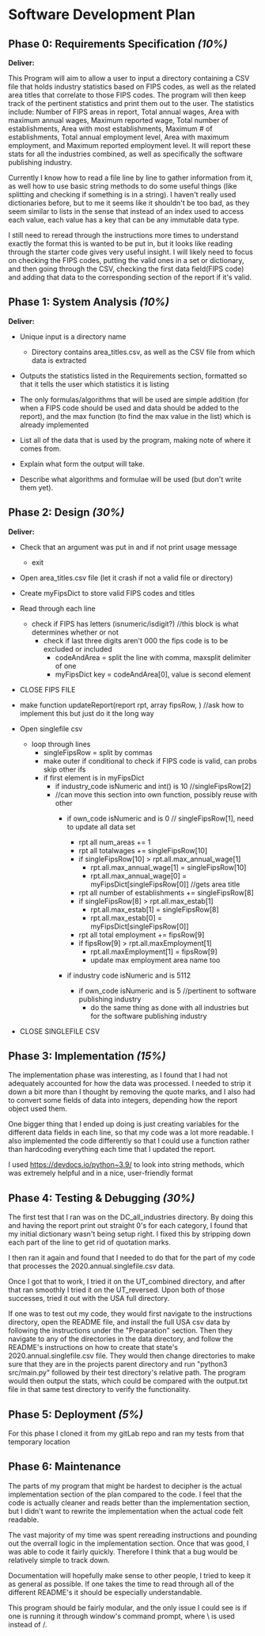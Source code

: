 # Software Development Plan

## Phase 0: Requirements Specification *(10%)*

**Deliver:**

This Program will aim to allow a user to input a directory containing a CSV file that
holds industry statistics based on FIPS codes, as well as the related area titles that 
correlate to those FIPS codes. The program will then keep track of the pertinent statistics
and print them out to the user. The statistics include: Number of FIPS areas in report, Total annual wages, 
Area with maximum annual wages, Maximum reported wage, Total number of establishments, Area with most 
establishments, Maximum # of establishments, Total annual employment level, Area with maximum employment, and 
Maximum reported employment level. It will report these stats for all the industries combined, as well as 
specifically the software publishing industry.


Currently I know how to read a file line by line to gather information from it, as  well how to use basic string
methods to do some useful things (like splitting and checking if something is in a string). I haven't really used
dictionaries before, but to me it seems like it shouldn't be too bad, as they seem similar to lists in the sense
that instead of an index used to access each value, each value has a key that can be any immutable data type.

I still need to reread through the instructions more times to understand exactly the format this is wanted to be
put in, but it looks like reading through the starter code gives very useful insight. I will likely need to focus
on checking the FIPS codes, putting the valid ones in a set or dictionary, and then going through the CSV, checking
the first data field(FIPS code) and adding that data to the corresponding section of the report if it's valid.


## Phase 1: System Analysis *(10%)*

**Deliver:**
* Unique input is a directory name
  * Directory contains area_titles.csv, as well as the CSV file from which data is extracted

* Outputs the statistics listed in the Requirements section, formatted so that it tells
the user which statistics it is listing

* The only formulas/algorithms that will be used are simple addition (for when a FIPS code should be used
and data should be added to the report), and the max function (to find the max value in the list) which is already
implemented


* List all of the data that is used by the program, making note of where it comes from.
* Explain what form the output will take.
* Describe what algorithms and formulae will be used (but don't write them yet).


## Phase 2: Design *(30%)*

**Deliver:**
* Check that an argument was put in and if not print usage message
  * exit

* Open area_titles.csv file (let it crash if not a valid file or directory)
* Create myFipsDict to store valid FIPS codes and titles
* Read through each line
  * check if FIPS has letters (isnumeric/isdigit?) //this block is what determines whether or not
    * check if last three digits aren't 000          the fips code is to be excluded or included
      * codeAndArea = split the line with comma, maxsplit delimiter of one
      * myFipsDict key = codeAndArea[0], value is second element
* CLOSE FIPS FILE

* make function updateReport(report rpt, array fipsRow, ) //ask how to implement this but just do it the long way

* Open singlefile csv
  * loop through lines
    * singleFipsRow = split by commas
    * make outer if conditional to check if FIPS code is valid, can probs skip other ifs
    * if first element is in myFipsDict
      * if industry_code isNumeric and int() is 10 //singleFipsRow[2]
      * //can move this section into own function, possibly reuse with other
        * if own_code isNumeric and is 0 // singleFipsRow[1], need to update all data set
          * rpt all num_areas += 1
          * rpt all totalwages += singleFipsRow[10]
          * if singleFipsRow[10] > rpt.all.max_annual_wage[1]
            * rpt.all.max_annual_wage[1] = singleFipsRow[10] 
            * rpt.all.max_annual_wage[0] = myFipsDict[singleFipsRow[0]] //gets area title
          * rpt all number of establishments += singleFipsRow[8]
          * if singleFipsRow[8] > rpt.all.max_estab[1]
            * rpt.all.max_estab[1] = singleFipsRow[8]
            * rpt.all.max_estab[0] = myFipsDict[singleFipsRow[0]]
          * rpt all total employment += fipsRow[9]
          * if fipsRow[9] > rpt.all.maxEmployment[1]
            * rpt.all.maxEmployment[1] = fipsRow[9]
            * update max employment area name too
      
        * if industry code isNumeric and is 5112
          * if own_code isNumeric and is 5 //pertinent to software publishing industry
            * do the same thing as done with all industries but for the software publishing industry
* CLOSE SINGLEFILE CSV


## Phase 3: Implementation *(15%)*

The implementation phase was interesting, as I found that I had not adequately accounted for how the data was processed.
I needed to strip it down a bit more than I thought by removing the quote marks, and I also had to convert some fields of 
data into integers, depending how the report object used them.

One bigger thing that I ended up doing is just creating variables for the different data fields in each line, so that my code was a lot more readable.
I also implemented the code differently so that I could use a function rather than hardcoding everything each time that I updated the report.

I used https://devdocs.io/python~3.9/ to look into string methods, which was extremely helpful and in a nice, user-friendly format


## Phase 4: Testing & Debugging *(30%)*

The first test that I ran was on the DC_all_industries directory. By doing this and having the report print out straight 0's for each
category, I found that my initial dictionary wasn't being setup right. I fixed this by stripping down each part of the line to get rid
of quotation marks.

I then ran it again and found that I needed to do that for the part of my code that processes the 2020.annual.singlefile.csv data.

Once I got that to work, I tried it on the UT_combined directory, and after that ran smoothly I tried it on the UT_reversed. Upon both of those successes,
tried it out with the USA full directory.

If one was to test out my code, they would first navigate to the instructions directory, open the README file, and install the full USA csv data by
following the instructions under the "Preparation" section. Then they navigate to any of the directories in the data directory, and follow the README's instructions on how to create that 
state's 2020.annual.singlefile.csv file. They would then change directories to make sure that they are in the projects parent directory and run "python3 src/main.py"
followed by their test directory's relative path. The program would then output the stats, which could be compared with the output.txt file in that same test directory
to verify the functionality.


## Phase 5: Deployment *(5%)*

For this phase I cloned it from my gitLab repo and ran my tests from that temporary location


## Phase 6: Maintenance
The parts of my program that might be hardest to decipher is the actual implementation section of the plan compared to the code.
I feel that the code is actually cleaner and reads better than the implementation section, but I didn't want to rewrite the implementation 
when the actual code felt readable.

The vast majority of my time was spent rereading instructions and pounding out the overrall logic in the implementation section. Once that was good, I was able to code it fairly
quickly. Therefore I think that a bug would be relatively simple to track down.

Documentation will hopefully make sense to other people, I tried to keep it as general as possible. If one takes the time to read through all of the different README's it should 
be especially understandable.

This program should be fairly modular, and the only issue I could see is if one is running it through window's command prompt, where \ is used instead of /.
